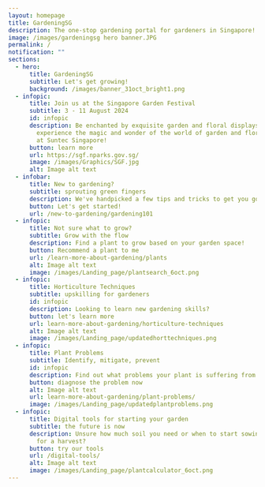 ```yaml
---
layout: homepage
title: GardeningSG
description: The one-stop gardening portal for gardeners in Singapore!
image: /images/gardeningsg hero banner.JPG
permalink: /
notification: ""
sections:
  - hero:
      title: GardeningSG
      subtitle: Let's get growing!
      background: /images/banner_31oct_bright1.png
  - infopic:
      title: Join us at the Singapore Garden Festival
      subtitle: 3 - 11 August 2024
      id: infopic
      description: Be enchanted by exquisite garden and floral displays, and
        experience the magic and wonder of the world of garden and floral design
        at Suntec Singapore!
      button: learn more
      url: https://sgf.nparks.gov.sg/
      image: /images/Graphics/SGF.jpg
      alt: Image alt text
  - infobar:
      title: New to gardening?
      subtitle: sprouting green fingers
      description: We've handpicked a few tips and tricks to get you going
      button: Let's get started!
      url: /new-to-gardening/gardening101
  - infopic:
      title: Not sure what to grow?
      subtitle: Grow with the flow
      description: Find a plant to grow based on your garden space!
      button: Recommend a plant to me
      url: /learn-more-about-gardening/plants
      alt: Image alt text
      image: /images/Landing_page/plantsearch_6oct.png
  - infopic:
      title: Horticulture Techniques
      subtitle: upskilling for gardeners
      id: infopic
      description: Looking to learn new gardening skills?
      button: let's learn more
      url: learn-more-about-gardening/horticulture-techniques
      alt: Image alt text
      image: /images/Landing_page/updatedhorttechniques.png
  - infopic:
      title: Plant Problems
      subtitle: Identify, mitigate, prevent
      id: infopic
      description: Find out what problems your plant is suffering from
      button: diagnose the problem now
      alt: Image alt text
      url: learn-more-about-gardening/plant-problems/
      image: /images/Landing_page/updatedplantproblems.png
  - infopic:
      title: Digital tools for starting your garden
      subtitle: the future is now
      description: Unsure how much soil you need or when to start sowing your seeds
        for a harvest?
      button: try our tools
      url: /digital-tools/
      alt: Image alt text
      image: /images/Landing_page/plantcalculator_6oct.png
---
```

